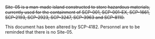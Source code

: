 ~~Site-05 is a man-made island constructed to store hazardous materials, currently used for the containment of SCP-001, SCP-001-EX, SCP-1661, SCP-2193, SCP-2923, SCP-3247, SCP-3963 and SCP-8110.~~

This document has been altered by SCP-4182. Personnel are to be reminded that there is no Site-05.